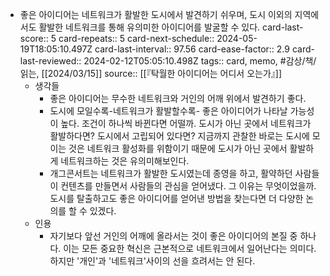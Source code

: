 - 좋은 아이디어는 네트워크가 활발한 도시에서 발견하기 쉬우며, 도시 이외의 지역에서도 활발한 네트워크를 통해 유의미한 아이디어를 발굴할 수 있다.
  card-last-score:: 5
  card-repeats:: 5
  card-next-schedule:: 2024-05-19T18:05:10.497Z
  card-last-interval:: 97.56
  card-ease-factor:: 2.9
  card-last-reviewed:: 2024-02-12T05:05:10.498Z
  tags:: card, memo, #감상/책/읽는, [[2024/03/15]]
  source:: [[『탁월한 아이디어는 어디서 오는가』]]
	- 생각들
		- 좋은 아이디어는 무수한 네트워크와 거인의 어깨 위에서 발견하기 좋다.
		- 도시에 모일수록-네트워크가 활발할수록- 좋은 아이디어가 나타날 가능성이 높다. 조건이 하나씩 바뀐다면 어떨까. 도시가 아닌 곳에서 네트워크가 활발하다면? 도시에서 고립되어 있다면? 지금까지 관찰한 바로는 도시에 모이는 것은 네트워크 활성화를 위함이기 때문에 도시가 아닌 곳에서 활발하게 네트워크하는 것은 유의미해보인다.
		- 개그콘서트는 네트워크가 활발한 도시였는데 종영을 하고, 활약하던 사람들이 컨텐츠를 만들면서 사람들의 관심을 얻어냈다. 그 이유는 무엇이었을까. 도시를 탈출하고도 좋은 아이디어를 얻어낸 방법을 찾는다면 더 다양한 논의를 할 수 있겠다.
	- 인용
		- 자기보다 앞선 거인의 어깨에 올라서는 것이 좋은 아이디어의 본질 중 하나다. 이는 모든 중요한 혁신은 근본적으로 네트워크에서 일어난다는 의미다. 하지만 '개인'과 '네트워크'사이의 선을 흐려서는 안 된다.